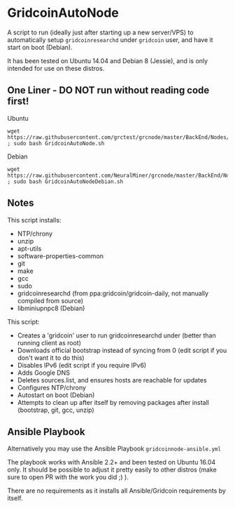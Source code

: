 GridcoinAutoNode
===============

A script to run (ideally just after starting up a new server/VPS) to automatically setup `gridcoinresearchd` under `gridcoin` user, and have it start on boot (Debian).

It has been tested on Ubuntu 14.04 and Debian 8 (Jessie), and is only intended for use on these distros.

One Liner - DO NOT run without reading code first!
--------------------------------------------------
Ubuntu

    wget https://raw.githubusercontent.com/grctest/grcnode/master/BackEnd/Nodes/AutoNode/GridcoinAutoNode.sh ; sudo bash GridcoinAutoNode.sh
Debian  

    wget https://raw.githubusercontent.com/NeuralMiner/grcnode/master/BackEnd/Nodes/AutoNode/GridcoinAutoNodeDebian.sh ; sudo bash GridcoinAutoNodeDebian.sh

Notes
-----

This script installs:
- NTP/chrony
- unzip
- apt-utils
- software-properties-common
- git
- make
- gcc
- sudo
- gridcoinresearchd (from ppa:gridcoin/gridcoin-daily, not manually compiled from source)
- libminiupnpc8 (Debian)

This script:
- Creates a 'gridcoin' user to run gridcoinresearchd under (better than running client as root)
- Downloads official bootstrap instead of syncing from 0 (edit script if you don't want it to do this)
- Disables IPv6 (edit script if you require IPv6)
- Adds Google DNS
- Deletes sources.list, and ensures hosts are reachable for updates
- Configures NTP/chrony
- Autostart on boot (Debian)
- Attempts to clean up after itself by removing packages after install (bootstrap, git, gcc, unzip)

Ansible Playbook
----------------

Alternatively you may use the Ansible Playbook ```gridcoinnode-ansible.yml```

The playbook works with Ansible 2.2+ and been tested on Ubuntu 16.04 only. It should be possible to adjust it pretty easily to other distros (make sure to open PR with the work you did ;) ).

There are no requirements as it installs all Ansible/Gridcoin requirements by itself.
